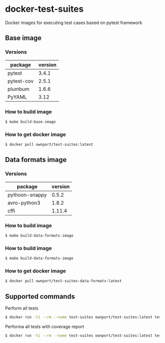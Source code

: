 # docker-test-suites

Docker images for executing test cases based on pytest framework 

## Base image

### Versions
| package 	    | version
| ------------- | ---------
| pytest 	    | 3.4.1
| pytest-cov    | 2.5.1
| plumbum   	| 1.6.6
| PyYAML    	| 3.12


### How to build image
```sh
$ make build-base-image
```

### How to get docker image
``` sh
$ docker pull ownport/test-suites:latest
```


## Data formats image

### Versions
| package 	            | version
| --------------------- | ---------
| pythoon-snappy        | 0.5.2
| avro-python3          | 1.8.2
| cffi                  | 1.11.4

### How to build image
```sh
$ make build-data-formats-image
```

### How to build image

```sh
$ make build-data-formats-image
```

### How to get docker image
``` sh
$ docker pull ownport/test-suites-data-formats:latest
```



## Supported commands

Perform all tests
```sh
$ docker run -ti --rm --name test-suites ownport/test-suites:latest test:all
```

Performa all tests with coverage report
```sh
$ docker run -ti --rm --name test-suites ownport/test-suites:latest test:all:with-coverage
```
